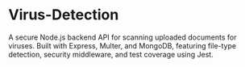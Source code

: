 # Virus-Detection
A secure Node.js backend API for scanning uploaded documents for viruses. Built with Express, Multer, and MongoDB, featuring file-type detection, security middleware, and test coverage using Jest.
